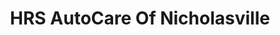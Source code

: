 ---
title: "HRS AutoCare Of Nicholasville"
url: /nicholasville/hrs-autocare-of-nicholasville/
shop: car repair
---